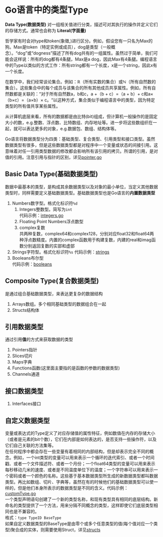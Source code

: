 # Go语言中的类型Type
**Data Type(数据类型)** 对一组相关值进行分类，描述可对其执行的操作并定义它们的存储方式。通常也会称为 **Literal(字面量)**

哲学家有时会对type和token(象徵,)进行区分。例如，假设您有一只名为Max的狗。Max是token（特定实例或成员），dog是类型（一般概念）。“dog”或“dogness”描述了所有dog共有的一组属性。虽然过于简单，我们可能会这样说：所有的dog都有4条腿，Max是a dog，因此Max有4条腿。编程语言中的Type以类似的方式工作：所有string都有一个长度，x是一个string，因此x有一个长度。  

在数学中，我们经常谈论集合。例如：ℝ（所有实数的集合）或ℕ（所有自然数的集合）。这些集合中的每个成员与该集合的所有其他成员共享属性。例如，所有自然数都是关联的：“对于所有自然数a，b和c，a +（b + c）=（a + b）+ c和a×（b×c）=（a×b）× c。“以这种方式，集合类似于编程语言中的类型，因为特定类型的所有值共享某些属性。  

从计算机底层来看，所有的数据都是由比特(bit)组成，但计算机一般操作的是固定大小的数，e.g.整数、浮点数、比特数组、内存地址等。进一步将这些数组织在一起，就可以表达更多的对象，e.g.数据包、数组、结构体等。  

Go语言将数据类型分为四类：基础类型、复合类型、引用类型和接口类型。虽然数据类型有很多，但是这些数据类型都是对程序中一个变量或状态的间接引用。这意味着对任一引用类型数据的修改都会影响所有该引用的拷贝。所谓的引用，是对值的引用。注意引用与指针的区别，详见[pointer.go](/6.Pointers/pointer.go)

## Basic Data Type(基础数据类型)
数据中最基本的类型，是构成其余数据类型以及对象的最小单位，当定义其他数据类型时，同样需要定义基础数据类型。基础数据类型也是Go语言的**内置数据类型**
1. Numbers数字型。格式化标识符`%d`  
   1. Integers整数型。简写为`int`  
   代码示例：[integers.go](/1.Type/integer/integer.go)
   2. Floating Point Numbers浮点数型
   3. complex复数  
   共两种复数，complex64和complex128，分别对应float32和float64两种浮点数精度。内置的complex函数用于构建复数，内建的real和imag函数分别返回复数的实部和虚部
2. Strings字符型。格式化标识符`%s` 
代码示例：[strings](/1.Type/string/string.go)
3. Booleans布尔型  
代码示例：[booleans](/1.Type/boolean/boolean.go)

## Composite Type(复合数据类型)
是通过组合基础数据类型，来表达更复杂的数据结构  
1. Arrays数组。多个相同基础类型的数据组合在一起
2. Structs结构体

## 引用数据类型
通过引用**值**的方式来获取数据的类型
1. Pointers指针
2. Slices切片
3. Maps字典
4. Functions函数(这里面主要指的是函数的参数的数据类型)
5. Channels通道

## 接口数据类型
1. Interfaces接口

## 自定义数据类型
变量或表达式的Type定义了对应存储值的属性特征，例如数值在内存的存储大小（或者是元素的bit个数），它们在内部是如何表达的，是否支持一些操作符，以及它们自己关联的方法集等。  
在任何程序中都会存在一些变量有着相同的内部结构，但是却表示完全不同的概念。例如，一个int类型的变量可以用来表示一个循环的迭代索引、或者一个时间戳、或者一个文件描述符、或者一个月份；一个float64类型的变量可以用来表示每秒移动几米的速度、或者是不同温度单位下的温度；一个字符串可以用来表示一个密码或者一个颜色的名称。这些基于基本数据类型所生成的新数据类型都叫数据类型。再比如数组、切片、字典等，虽然在有的时候他们的基础数据类型可以使一样的，但是他们本身所表示的数据类型是不同的含义。代码示例：[customType.go](/1.Type/custom_type/customType.go)  
一个类型声明语句创建了一个新的类型名称，和现有类型具有相同的底层结构。新命名的类型提供了一个方法，用来分隔不同概念的类型，这样即使它们底层类型相同也是不兼容的。  
格式：`type TypeID BaseType`  
如果自定义数据类型的BaseType是由零个或多个任意类型的值(每个值对应一个类型)聚合成的实体，则需要使用Struct，详见[structs](/7.structs_and_interfaces/README.md)